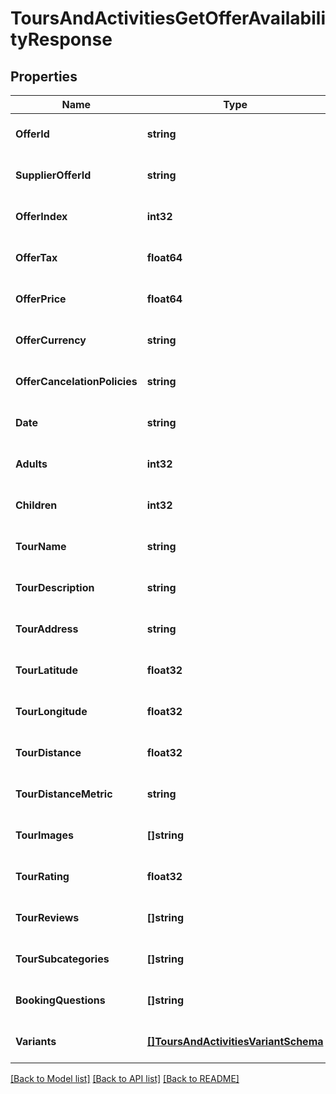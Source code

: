 # ToursAndActivitiesGetOfferAvailabilityResponse

## Properties
Name | Type | Description | Notes
------------ | ------------- | ------------- | -------------
**OfferId** | **string** | Identifier of the individual offer. | [optional] [default to null]
**SupplierOfferId** | **string** | Identifier provided by the supplier for the offer. | [optional] [default to null]
**OfferIndex** | **int32** | Index of the offer for ordering. | [optional] [default to null]
**OfferTax** | **float64** | Tax applied on the offer. | [optional] [default to null]
**OfferPrice** | **float64** | Price of the offer. | [optional] [default to null]
**OfferCurrency** | **string** | Currency of the offer price. | [optional] [default to null]
**OfferCancelationPolicies** | **string** | Cancellation policies applicable to the offer. | [optional] [default to null]
**Date** | **string** | Date of the tour. | [optional] [default to null]
**Adults** | **int32** | Number of adults attending. | [optional] [default to null]
**Children** | **int32** | Number of children attending. | [optional] [default to null]
**TourName** | **string** | Name of the tour. | [optional] [default to null]
**TourDescription** | **string** | Description of the tour. | [optional] [default to null]
**TourAddress** | **string** | Address where the tour will take place. | [optional] [default to null]
**TourLatitude** | **float32** | Latitude for the tour location. | [optional] [default to null]
**TourLongitude** | **float32** | Longitude for the tour location. | [optional] [default to null]
**TourDistance** | **float32** | Distance covered by the tour. | [optional] [default to null]
**TourDistanceMetric** | **string** | Metric for measuring distance (miles or kilometers). | [optional] [default to null]
**TourImages** | **[]string** | Array of images related to the tour. | [optional] [default to null]
**TourRating** | **float32** | Rating of the tour. | [optional] [default to null]
**TourReviews** | **[]string** | Array of reviews for the tour. | [optional] [default to null]
**TourSubcategories** | **[]string** | Subcategories of the tour. | [optional] [default to null]
**BookingQuestions** | **[]string** | Questions related to booking the tour. | [optional] [default to null]
**Variants** | [**[]ToursAndActivitiesVariantSchema**](ToursAndActivitiesVariantSchema.md) | Array of ToursAndActivitiesVariantSchema. | [optional] [default to null]

[[Back to Model list]](../README.md#documentation-for-models) [[Back to API list]](../README.md#documentation-for-api-endpoints) [[Back to README]](../README.md)

